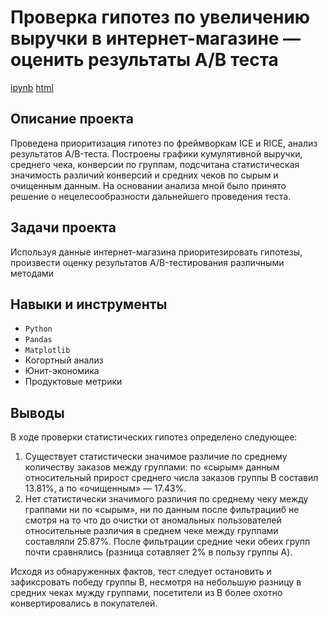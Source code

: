 # Проверка гипотез по увеличению выручки в интернет-магазине — оценить результаты A/B теста
[ipynb](https://github.com/AgathaRemedy/Portfolio/blob/main/05_%D0%9F%D1%80%D0%BE%D0%B2%D0%B5%D1%80%D0%BA%D0%B0%20%D0%B3%D0%B8%D0%BF%D0%BE%D1%82%D0%B5%D0%B7%20%D0%BF%D0%BE%20%D1%83%D0%B2%D0%B5%D0%BB%D0%B8%D1%87%D0%B5%D0%BD%D0%B8%D1%8E%20%D0%B2%D1%8B%D1%80%D1%83%D1%87%D0%BA%D0%B8%20%D0%B2%20%D0%B8%D0%BD%D1%82%D0%B5%D1%80%D0%BD%D0%B5%D1%82-%D0%BC%D0%B0%D0%B3%D0%B0%D0%B7%D0%B8%D0%BD%D0%B5%20%E2%80%94%20%D0%BE%D1%86%D0%B5%D0%BD%D0%B8%D1%82%D1%8C%20%D1%80%D0%B5%D0%B7%D1%83%D0%BB%D1%8C%D1%82%D0%B0%D1%82%D1%8B%20A%3AB%20%D1%82%D0%B5%D1%81%D1%82%D0%B0/business-decisions.ipynb) [html](https://github.com/AgathaRemedy/Portfolio/blob/main/05_%D0%9F%D1%80%D0%BE%D0%B2%D0%B5%D1%80%D0%BA%D0%B0%20%D0%B3%D0%B8%D0%BF%D0%BE%D1%82%D0%B5%D0%B7%20%D0%BF%D0%BE%20%D1%83%D0%B2%D0%B5%D0%BB%D0%B8%D1%87%D0%B5%D0%BD%D0%B8%D1%8E%20%D0%B2%D1%8B%D1%80%D1%83%D1%87%D0%BA%D0%B8%20%D0%B2%20%D0%B8%D0%BD%D1%82%D0%B5%D1%80%D0%BD%D0%B5%D1%82-%D0%BC%D0%B0%D0%B3%D0%B0%D0%B7%D0%B8%D0%BD%D0%B5%20%E2%80%94%20%D0%BE%D1%86%D0%B5%D0%BD%D0%B8%D1%82%D1%8C%20%D1%80%D0%B5%D0%B7%D1%83%D0%BB%D1%8C%D1%82%D0%B0%D1%82%D1%8B%20A%3AB%20%D1%82%D0%B5%D1%81%D1%82%D0%B0/business-decisions.html)

## Описание проекта
Проведена приоритизация гипотез по фреймворкам ICE и RICE, анализ результатов A/B-теста. Построены графики кумулятивной выручки, среднего чека, конверсии по группам, подсчитана статистическая значимость различий конверсий и средних чеков по сырым и очищенным данным. На основании анализа мной было
принято решение о нецелесообразности дальнейшего проведения теста.

## Задачи проекта
Используя данные интернет-магазина приоритезировать гипотезы, произвести оценку результатов A/B-тестирования различными методами

## Навыки и инструменты
- `Python`
- `Pandas`
- `Matplotlib`
- Когортный анализ
- Юнит-экономика
- Продуктовые метрики

## Выводы
В ходе проверки статистических гипотез определено следующее:
1. Существует статистически значимое различие по среднему количеству заказов между группами: по «сырым» данным относительный прирост среднего числа заказов группы B составил 13.81%, а по «очищенным» — 17.43%.
2. Нет статистически значимого различия по среднему чеку между граппами ни по «сырым», ни по данным после фильтрацииб не смотря на то что до очистки от аномальных пользователей относительные различия в среднем чеке между группами составляли 25.87%. После фильтрации средние чеки обеих групп почти сравнялись (разница сотавляет 2% в пользу группы A).
  
Исходя из обнаруженных фактов, тест следует остановить и зафиксровать победу группы B, несмотря на небольшую разницу в средних чеках мужду группами, посетители из B более охотно конвертировались в покупателей.

